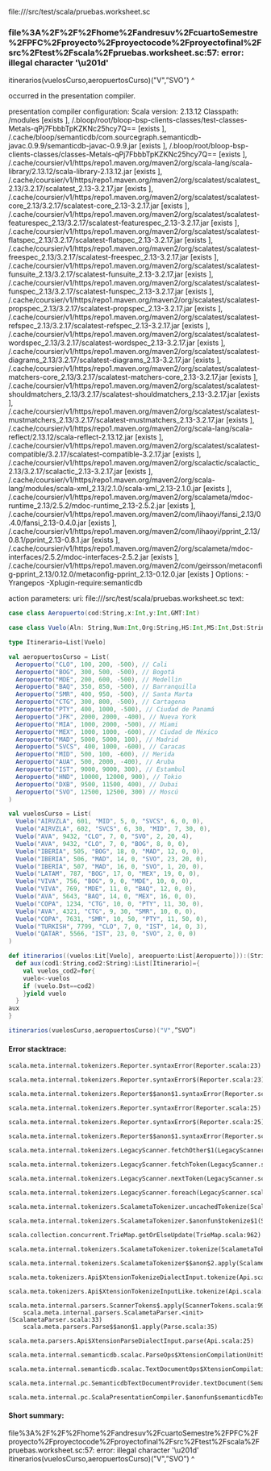 file://<WORKSPACE>/src/test/scala/pruebas.worksheet.sc
### file%3A%2F%2F%2Fhome%2Fandresuv%2FcuartoSemestre%2FPFC%2Fproyecto%2Fproyectocode%2Fproyectofinal%2Fsrc%2Ftest%2Fscala%2Fpruebas.worksheet.sc:57: error: illegal character '\u201d'
itinerarios(vuelosCurso,aeropuertosCurso)("V",”SVO”)
                                              ^

occurred in the presentation compiler.

presentation compiler configuration:
Scala version: 2.13.12
Classpath:
/modules [exists ], <WORKSPACE>/.bloop/root/bloop-bsp-clients-classes/test-classes-Metals-qPj7FbbbTpKZKNc25hcy7Q== [exists ], <HOME>/.cache/bloop/semanticdb/com.sourcegraph.semanticdb-javac.0.9.9/semanticdb-javac-0.9.9.jar [exists ], <WORKSPACE>/.bloop/root/bloop-bsp-clients-classes/classes-Metals-qPj7FbbbTpKZKNc25hcy7Q== [exists ], <HOME>/.cache/coursier/v1/https/repo1.maven.org/maven2/org/scala-lang/scala-library/2.13.12/scala-library-2.13.12.jar [exists ], <HOME>/.cache/coursier/v1/https/repo1.maven.org/maven2/org/scalatest/scalatest_2.13/3.2.17/scalatest_2.13-3.2.17.jar [exists ], <HOME>/.cache/coursier/v1/https/repo1.maven.org/maven2/org/scalatest/scalatest-core_2.13/3.2.17/scalatest-core_2.13-3.2.17.jar [exists ], <HOME>/.cache/coursier/v1/https/repo1.maven.org/maven2/org/scalatest/scalatest-featurespec_2.13/3.2.17/scalatest-featurespec_2.13-3.2.17.jar [exists ], <HOME>/.cache/coursier/v1/https/repo1.maven.org/maven2/org/scalatest/scalatest-flatspec_2.13/3.2.17/scalatest-flatspec_2.13-3.2.17.jar [exists ], <HOME>/.cache/coursier/v1/https/repo1.maven.org/maven2/org/scalatest/scalatest-freespec_2.13/3.2.17/scalatest-freespec_2.13-3.2.17.jar [exists ], <HOME>/.cache/coursier/v1/https/repo1.maven.org/maven2/org/scalatest/scalatest-funsuite_2.13/3.2.17/scalatest-funsuite_2.13-3.2.17.jar [exists ], <HOME>/.cache/coursier/v1/https/repo1.maven.org/maven2/org/scalatest/scalatest-funspec_2.13/3.2.17/scalatest-funspec_2.13-3.2.17.jar [exists ], <HOME>/.cache/coursier/v1/https/repo1.maven.org/maven2/org/scalatest/scalatest-propspec_2.13/3.2.17/scalatest-propspec_2.13-3.2.17.jar [exists ], <HOME>/.cache/coursier/v1/https/repo1.maven.org/maven2/org/scalatest/scalatest-refspec_2.13/3.2.17/scalatest-refspec_2.13-3.2.17.jar [exists ], <HOME>/.cache/coursier/v1/https/repo1.maven.org/maven2/org/scalatest/scalatest-wordspec_2.13/3.2.17/scalatest-wordspec_2.13-3.2.17.jar [exists ], <HOME>/.cache/coursier/v1/https/repo1.maven.org/maven2/org/scalatest/scalatest-diagrams_2.13/3.2.17/scalatest-diagrams_2.13-3.2.17.jar [exists ], <HOME>/.cache/coursier/v1/https/repo1.maven.org/maven2/org/scalatest/scalatest-matchers-core_2.13/3.2.17/scalatest-matchers-core_2.13-3.2.17.jar [exists ], <HOME>/.cache/coursier/v1/https/repo1.maven.org/maven2/org/scalatest/scalatest-shouldmatchers_2.13/3.2.17/scalatest-shouldmatchers_2.13-3.2.17.jar [exists ], <HOME>/.cache/coursier/v1/https/repo1.maven.org/maven2/org/scalatest/scalatest-mustmatchers_2.13/3.2.17/scalatest-mustmatchers_2.13-3.2.17.jar [exists ], <HOME>/.cache/coursier/v1/https/repo1.maven.org/maven2/org/scala-lang/scala-reflect/2.13.12/scala-reflect-2.13.12.jar [exists ], <HOME>/.cache/coursier/v1/https/repo1.maven.org/maven2/org/scalatest/scalatest-compatible/3.2.17/scalatest-compatible-3.2.17.jar [exists ], <HOME>/.cache/coursier/v1/https/repo1.maven.org/maven2/org/scalactic/scalactic_2.13/3.2.17/scalactic_2.13-3.2.17.jar [exists ], <HOME>/.cache/coursier/v1/https/repo1.maven.org/maven2/org/scala-lang/modules/scala-xml_2.13/2.1.0/scala-xml_2.13-2.1.0.jar [exists ], <HOME>/.cache/coursier/v1/https/repo1.maven.org/maven2/org/scalameta/mdoc-runtime_2.13/2.5.2/mdoc-runtime_2.13-2.5.2.jar [exists ], <HOME>/.cache/coursier/v1/https/repo1.maven.org/maven2/com/lihaoyi/fansi_2.13/0.4.0/fansi_2.13-0.4.0.jar [exists ], <HOME>/.cache/coursier/v1/https/repo1.maven.org/maven2/com/lihaoyi/pprint_2.13/0.8.1/pprint_2.13-0.8.1.jar [exists ], <HOME>/.cache/coursier/v1/https/repo1.maven.org/maven2/org/scalameta/mdoc-interfaces/2.5.2/mdoc-interfaces-2.5.2.jar [exists ], <HOME>/.cache/coursier/v1/https/repo1.maven.org/maven2/com/geirsson/metaconfig-pprint_2.13/0.12.0/metaconfig-pprint_2.13-0.12.0.jar [exists ]
Options:
-Yrangepos -Xplugin-require:semanticdb


action parameters:
uri: file://<WORKSPACE>/src/test/scala/pruebas.worksheet.sc
text:
```scala
case class Aeropuerto(cod:String,x:Int,y:Int,GMT:Int)

case class Vuelo(Aln: String,Num:Int,Org:String,HS:Int,MS:Int,Dst:String,HL:Int,ML:Int,Esc:Int)

type Itinerario=List[Vuelo]

val aeropuertosCurso = List(
  Aeropuerto("CLO", 100, 200, -500), // Cali
  Aeropuerto("BOG", 300, 500, -500), // Bogotá
  Aeropuerto("MDE", 200, 600, -500), // Medellin
  Aeropuerto("BAQ", 350, 850, -500), // Barranquilla
  Aeropuerto("SMR", 400, 950, -500), // Santa Marta
  Aeropuerto("CTG", 300, 800, -500), // Cartagena
  Aeropuerto("PTY", 400, 1000, -500), // Ciudad de Panamá
  Aeropuerto("JFK", 2000, 2000, -400), // Nueva York
  Aeropuerto("MIA", 1000, 2000, -500), // Miami
  Aeropuerto("MEX", 1000, 1000, -600), // Ciudad de México
  Aeropuerto("MAD", 5000, 5000, 100), // Madrid
  Aeropuerto("SVCS", 400, 1000, -600), // Caracas
  Aeropuerto("MID", 500, 100, -600), // Merida
  Aeropuerto("AUA", 500, 2000, -400), // Aruba
  Aeropuerto("IST", 9000, 9000, 300), // Estambul
  Aeropuerto("HND", 10000, 12000, 900), // Tokio
  Aeropuerto("DXB", 9500, 11500, 400), // Dubai
  Aeropuerto("SVO", 12500, 12500, 300) // Moscú
)

val vuelosCurso = List(
  Vuelo("AIRVZLA", 601, "MID", 5, 0, "SVCS", 6, 0, 0),
  Vuelo("AIRVZLA", 602, "SVCS", 6, 30, "MID", 7, 30, 0),
  Vuelo("AVA", 9432, "CLO", 7, 0, "SVO", 2, 20, 4),
  Vuelo("AVA", 9432, "CLO", 7, 0, "BOG", 8, 0, 0),
  Vuelo("IBERIA", 505, "BOG", 18, 0, "MAD", 12, 0, 0),
  Vuelo("IBERIA", 506, "MAD", 14, 0, "SVO", 23, 20, 0),
  Vuelo("IBERIA", 507, "MAD", 16, 0, "SVO", 1, 20, 0),
  Vuelo("LATAM", 787, "BOG", 17, 0, "MEX", 19, 0, 0),
  Vuelo("VIVA", 756, "BOG", 9, 0, "MDE", 10, 0, 0),
  Vuelo("VIVA", 769, "MDE", 11, 0, "BAQ", 12, 0, 0),
  Vuelo("AVA", 5643, "BAQ", 14, 0, "MEX", 16, 0, 0),
  Vuelo("COPA", 1234, "CTG", 10, 0, "PTY", 11, 30, 0),
  Vuelo("AVA", 4321, "CTG", 9, 30, "SMR", 10, 0, 0),
  Vuelo("COPA", 7631, "SMR", 10, 50, "PTY", 11, 50, 0),
  Vuelo("TURKISH", 7799, "CLO", 7, 0, "IST", 14, 0, 3),
  Vuelo("QATAR", 5566, "IST", 23, 0, "SVO", 2, 0, 0)
)

def itinerarios((vuelos:Lit[Vuelo], areopuerto:List[Aeropuerto])):(String,String)=>List[Itinerario]={
  def aux(cod1:String,cod2:String):List[Itinerario]={
    val vuelos_cod2=for{
    vuelo<-vuelos
    if (vuelo.Dst==cod2) 
    }yield vuelo
  }
aux
}

itinerarios(vuelosCurso,aeropuertosCurso)("V",”SVO”)
```



#### Error stacktrace:

```
scala.meta.internal.tokenizers.Reporter.syntaxError(Reporter.scala:23)
	scala.meta.internal.tokenizers.Reporter.syntaxError$(Reporter.scala:23)
	scala.meta.internal.tokenizers.Reporter$$anon$1.syntaxError(Reporter.scala:33)
	scala.meta.internal.tokenizers.Reporter.syntaxError(Reporter.scala:25)
	scala.meta.internal.tokenizers.Reporter.syntaxError$(Reporter.scala:25)
	scala.meta.internal.tokenizers.Reporter$$anon$1.syntaxError(Reporter.scala:33)
	scala.meta.internal.tokenizers.LegacyScanner.fetchOther$1(LegacyScanner.scala:476)
	scala.meta.internal.tokenizers.LegacyScanner.fetchToken(LegacyScanner.scala:481)
	scala.meta.internal.tokenizers.LegacyScanner.nextToken(LegacyScanner.scala:214)
	scala.meta.internal.tokenizers.LegacyScanner.foreach(LegacyScanner.scala:982)
	scala.meta.internal.tokenizers.ScalametaTokenizer.uncachedTokenize(ScalametaTokenizer.scala:23)
	scala.meta.internal.tokenizers.ScalametaTokenizer.$anonfun$tokenize$1(ScalametaTokenizer.scala:16)
	scala.collection.concurrent.TrieMap.getOrElseUpdate(TrieMap.scala:962)
	scala.meta.internal.tokenizers.ScalametaTokenizer.tokenize(ScalametaTokenizer.scala:16)
	scala.meta.internal.tokenizers.ScalametaTokenizer$$anon$2.apply(ScalametaTokenizer.scala:331)
	scala.meta.tokenizers.Api$XtensionTokenizeDialectInput.tokenize(Api.scala:25)
	scala.meta.tokenizers.Api$XtensionTokenizeInputLike.tokenize(Api.scala:14)
	scala.meta.internal.parsers.ScannerTokens$.apply(ScannerTokens.scala:994)
	scala.meta.internal.parsers.ScalametaParser.<init>(ScalametaParser.scala:33)
	scala.meta.parsers.Parse$$anon$1.apply(Parse.scala:35)
	scala.meta.parsers.Api$XtensionParseDialectInput.parse(Api.scala:25)
	scala.meta.internal.semanticdb.scalac.ParseOps$XtensionCompilationUnitSource.toSource(ParseOps.scala:17)
	scala.meta.internal.semanticdb.scalac.TextDocumentOps$XtensionCompilationUnitDocument.toTextDocument(TextDocumentOps.scala:206)
	scala.meta.internal.pc.SemanticdbTextDocumentProvider.textDocument(SemanticdbTextDocumentProvider.scala:54)
	scala.meta.internal.pc.ScalaPresentationCompiler.$anonfun$semanticdbTextDocument$1(ScalaPresentationCompiler.scala:400)
```
#### Short summary: 

file%3A%2F%2F%2Fhome%2Fandresuv%2FcuartoSemestre%2FPFC%2Fproyecto%2Fproyectocode%2Fproyectofinal%2Fsrc%2Ftest%2Fscala%2Fpruebas.worksheet.sc:57: error: illegal character '\u201d'
itinerarios(vuelosCurso,aeropuertosCurso)("V",”SVO”)
                                              ^